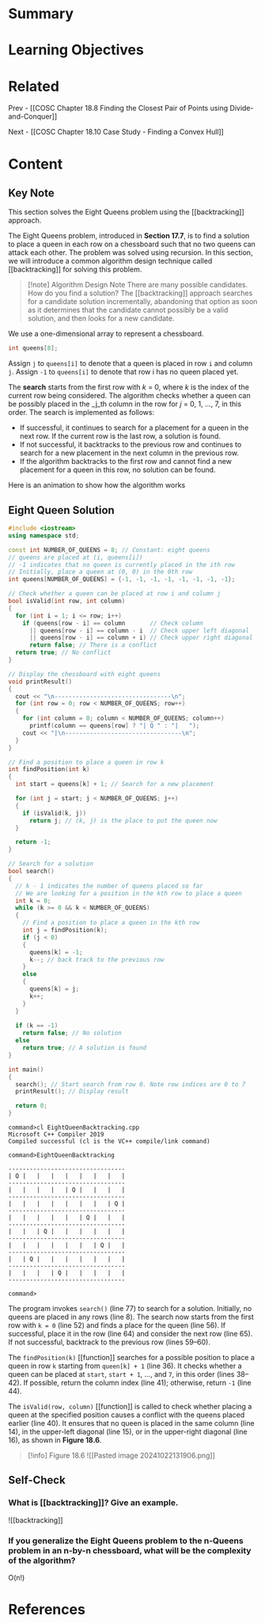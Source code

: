# Summary

# Learning Objectives

# Related
Prev - [[COSC Chapter 18.8 Finding the Closest Pair of Points using Divide-and-Conquer]]

Next - [[COSC Chapter 18.10 Case Study - Finding a Convex Hull]]
# Content

## Key Note
This section solves the Eight Queens problem using the [[backtracking]] approach.

The Eight Queens problem, introduced in **Section 17.7**, is to find a solution to place a queen in each row on a chessboard such that no two queens can attack each other. The problem was solved using recursion. In this section, we will introduce a common algorithm design technique called [[backtracking]] for solving this problem. 

>[!note] Algorithm Design Note
>There are many possible candidates. How do you find a solution? The [[backtracking]] approach searches for a candidate solution incrementally, abandoning that option as soon as it determines that the candidate cannot possibly be a valid solution, and then looks for a new candidate. 

We use a one-dimensional array to represent a chessboard.
```cpp
int queens[8]; 
```

Assign `j` to `queens[i]` to denote that a queen is placed in row `i` and column `j`. Assign `-1` to `queens[i]` to denote that row i has no queen placed yet.

The **search** starts from the first row with _k_ = 0, where _k_ is the index of the current row being considered. The algorithm checks whether a queen can be possibly placed in the _j_th column in the row for _j_ = 0, 1, ..., 7, in this order. The search is implemented as follows:
- If successful, it continues to search for a placement for a queen in the next row. If the current row is the last row, a solution is found.
- If not successful, it backtracks to the previous row and continues to search for a new placement in the next column in the previous row.
- If the algorithm backtracks to the first row and cannot find a new placement for a queen in this row, no solution can be found.

Here is an animation to show how the algorithm works
## Eight Queen Solution
```cpp
#include <iostream>
using namespace std;

const int NUMBER_OF_QUEENS = 8; // Constant: eight queens
// queens are placed at (i, queens[i])
// -1 indicates that no queen is currently placed in the ith row
// Initially, place a queen at (0, 0) in the 0th row
int queens[NUMBER_OF_QUEENS] = {-1, -1, -1, -1, -1, -1, -1, -1};

// Check whether a queen can be placed at row i and column j 
bool isValid(int row, int column)
{
  for (int i = 1; i <= row; i++)
    if (queens[row - i] == column       // Check column
      || queens[row - i] == column - i  // Check upper left diagonal
      || queens[row - i] == column + i) // Check upper right diagonal
      return false; // There is a conflict
  return true; // No conflict
}

// Display the chessboard with eight queens 
void printResult()
{
  cout << "\n---------------------------------\n";
  for (int row = 0; row < NUMBER_OF_QUEENS; row++)
  {
    for (int column = 0; column < NUMBER_OF_QUEENS; column++)
      printf(column == queens[row] ? "| Q " : "|   ");
    cout << "|\n---------------------------------\n";
  }
}

// Find a position to place a queen in row k
int findPosition(int k) 
{
  int start = queens[k] + 1; // Search for a new placement

  for (int j = start; j < NUMBER_OF_QUEENS; j++)
  {
    if (isValid(k, j))
      return j; // (k, j) is the place to put the queen now
  }

  return -1;
}

// Search for a solution 
bool search() 
{
  // k - 1 indicates the number of queens placed so far
  // We are looking for a position in the kth row to place a queen
  int k = 0;
  while (k >= 0 && k < NUMBER_OF_QUEENS)
  {
    // Find a position to place a queen in the kth row
    int j = findPosition(k);
    if (j < 0) 
    {
      queens[k] = -1;
      k--; // back track to the previous row
    } 
    else 
    {
      queens[k] = j;
      k++;
    }
  }
    
  if (k == -1)
    return false; // No solution
  else
    return true; // A solution is found
}

int main()
{
  search(); // Start search from row 0. Note row indices are 0 to 7
  printResult(); // Display result

  return 0;
}
```
```
command>cl EightQueenBacktracking.cpp
Microsoft C++ Compiler 2019 
Compiled successful (cl is the VC++ compile/link command)

command>EightQueenBacktracking 

---------------------------------
| Q |   |   |   |   |   |   |   |
---------------------------------
|   |   |   |   | Q |   |   |   |
---------------------------------
|   |   |   |   |   |   |   | Q |
---------------------------------
|   |   |   |   |   | Q |   |   |
---------------------------------
|   |   | Q |   |   |   |   |   |
---------------------------------
|   |   |   |   |   |   | Q |   |
---------------------------------
|   | Q |   |   |   |   |   |   |
---------------------------------
|   |   |   | Q |   |   |   |   |
---------------------------------

command>
```

The program invokes `search()` (line 77) to search for a solution. Initially, no queens are placed in any rows (line 8). The search now starts from the first row with `k = 0` (line 52) and finds a place for the queen (line 56). If successful, place it in the row (line 64) and consider the next row (line 65). If not successful, backtrack to the previous row (lines 59–60).

The `findPosition(k)` [[function]] searches for a possible position to place a queen in row `k` starting from `queen[k] + 1` (line 36). It checks whether a queen can be placed at `start`, `start + 1`, ..., and `7`, in this order (lines 38–42). If possible, return the column index (line 41); otherwise, return `-1` (line 44).

The `isValid(row, column)` [[function]] is called to check whether placing a queen at the specified position causes a conflict with the queens placed earlier (line 40). It ensures that no queen is placed in the same column (line 14), in the upper-left diagonal (line 15), or in the upper-right diagonal (line 16), as show​n in **Figure 18.6**.​

>[!info] Figure 18.6
>![[Pasted image 20241022131906.png]]

## Self-Check

### What is [[backtracking]]? Give an example.

![[backtracking]]

### If you generalize the Eight Queens problem to the n-Queens problem in an n-by-n chessboard, what will be the complexity of the algorithm?

O(n!)
# References
